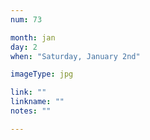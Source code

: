 ```yaml
---
num: 73

month: jan
day: 2
when: "Saturday, January 2nd"

imageType: jpg

link: ""
linkname: ""
notes: ""

---
```


